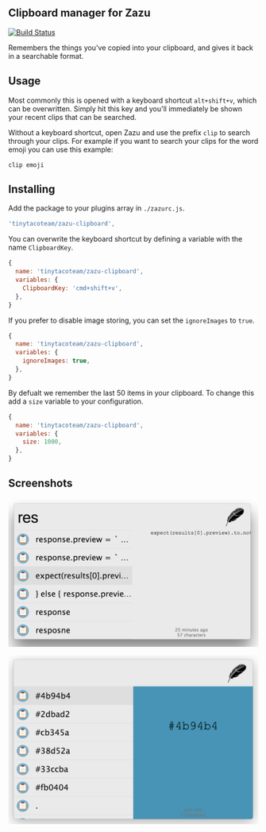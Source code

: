 ## Clipboard manager for Zazu

[![Build Status](https://travis-ci.org/tinytacoteam/zazu-clipboard.svg?branch=master)](https://travis-ci.org/tinytacoteam/zazu-clipboard)

Remembers the things you've copied into your clipboard, and gives it back in a
searchable format.

## Usage

Most commonly this is opened with a keyboard shortcut `alt+shift+v`, which can
be overwritten. Simply hit this key and you'll immediately be shown your recent
clips that can be searched.

Without a keyboard shortcut, open Zazu and use the prefix `clip` to search
through your clips. For example if you want to search your clips for the word
emoji you can use this example:

~~~
clip emoji
~~~

## Installing

Add the package to your plugins array in `./zazurc.js`.

~~~ javascript
'tinytacoteam/zazu-clipboard',
~~~

You can overwrite the keyboard shortcut by defining a variable with the name
`ClipboardKey`.

~~~ javascript
{
  name: 'tinytacoteam/zazu-clipboard',
  variables: {
    ClipboardKey: 'cmd+shift+v',
  },
}
~~~

If you prefer to disable image storing, you can set the `ignoreImages` to
`true`.

~~~ javascript
{
  name: 'tinytacoteam/zazu-clipboard',
  variables: {
    ignoreImages: true,
  },
}
~~~

By defualt we remember the last 50 items in your clipboard. To change this add a
`size` variable to your configuration.

~~~ javascript
{
  name: 'tinytacoteam/zazu-clipboard',
  variables: {
    size: 1000,
  },
}
~~~

## Screenshots

![text](./assets/text_screenshot.png)

![color](./assets/color_screenshot.png)
